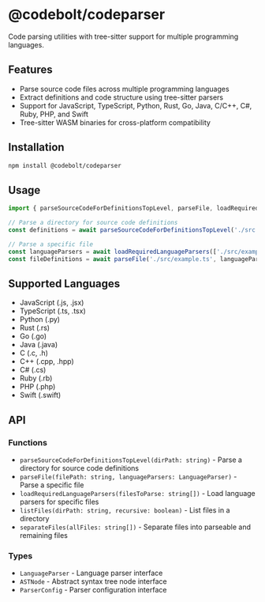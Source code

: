 # @codebolt/codeparser

Code parsing utilities with tree-sitter support for multiple programming languages.

## Features

- Parse source code files across multiple programming languages
- Extract definitions and code structure using tree-sitter parsers
- Support for JavaScript, TypeScript, Python, Rust, Go, Java, C/C++, C#, Ruby, PHP, and Swift
- Tree-sitter WASM binaries for cross-platform compatibility

## Installation

```bash
npm install @codebolt/codeparser
```

## Usage

```typescript
import { parseSourceCodeForDefinitionsTopLevel, parseFile, loadRequiredLanguageParsers } from '@codebolt/codeparser';

// Parse a directory for source code definitions
const definitions = await parseSourceCodeForDefinitionsTopLevel('./src');

// Parse a specific file
const languageParsers = await loadRequiredLanguageParsers(['./src/example.ts']);
const fileDefinitions = await parseFile('./src/example.ts', languageParsers);
```

## Supported Languages

- JavaScript (.js, .jsx)
- TypeScript (.ts, .tsx)
- Python (.py)
- Rust (.rs)
- Go (.go)
- Java (.java)
- C (.c, .h)
- C++ (.cpp, .hpp)
- C# (.cs)
- Ruby (.rb)
- PHP (.php)
- Swift (.swift)

## API

### Functions

- `parseSourceCodeForDefinitionsTopLevel(dirPath: string)` - Parse a directory for source code definitions
- `parseFile(filePath: string, languageParsers: LanguageParser)` - Parse a specific file
- `loadRequiredLanguageParsers(filesToParse: string[])` - Load language parsers for specific files
- `listFiles(dirPath: string, recursive: boolean)` - List files in a directory
- `separateFiles(allFiles: string[])` - Separate files into parseable and remaining files

### Types

- `LanguageParser` - Language parser interface
- `ASTNode` - Abstract syntax tree node interface
- `ParserConfig` - Parser configuration interface
